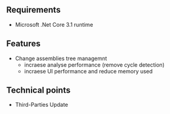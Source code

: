 ## Requirements
- Microsoft .Net Core 3.1 runtime

## Features 
- Change assemblies tree managemnt 
  - incraese analyse performance (remove cycle detection)
  - incraese UI performance and reduce memory used

## Technical points
- Third-Parties Update
